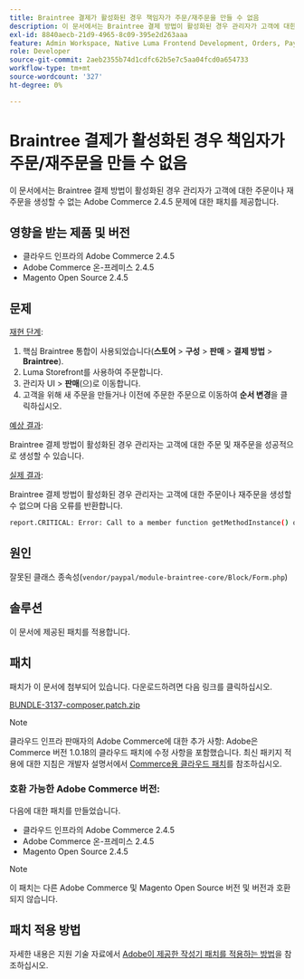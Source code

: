 ```yaml
---
title: Braintree 결제가 활성화된 경우 책임자가 주문/재주문을 만들 수 없음
description: 이 문서에서는 Braintree 결제 방법이 활성화된 경우 관리자가 고객에 대한 주문이나 재주문을 생성할 수 없는 Adobe Commerce 2.4.5 문제에 대한 패치를 제공합니다.
exl-id: 8840aecb-21d9-4965-8c09-395e2d263aaa
feature: Admin Workspace, Native Luma Frontend Development, Orders, Payments
role: Developer
source-git-commit: 2aeb2355b74d1cdfc62b5e7c5aa04fcd0a654733
workflow-type: tm+mt
source-wordcount: '327'
ht-degree: 0%

---
```


# Braintree 결제가 활성화된 경우 책임자가 주문/재주문을 만들 수 없음

이 문서에서는 Braintree 결제 방법이 활성화된 경우 관리자가 고객에 대한 주문이나 재주문을 생성할 수 없는 Adobe Commerce 2.4.5 문제에 대한 패치를 제공합니다.

## 영향을 받는 제품 및 버전

* 클라우드 인프라의 Adobe Commerce 2.4.5
* Adobe Commerce 온-프레미스 2.4.5
* Magento Open Source 2.4.5

## 문제

<u>재현 단계</u>:

1. 핵심 Braintree 통합이 사용되었습니다(**스토어** > **구성** > **판매** > **결제 방법** > **Braintree**).
1. Luma Storefront를 사용하여 주문합니다.
1. 관리자 UI > **판매**(으)로 이동합니다.
1. 고객을 위해 새 주문을 만들거나 이전에 주문한 주문으로 이동하여 **순서 변경**&#x200B;을 클릭하십시오.

<u>예상 결과</u>:

Braintree 결제 방법이 활성화된 경우 관리자는 고객에 대한 주문 및 재주문을 성공적으로 생성할 수 있습니다.

<u>실제 결과</u>:

Braintree 결제 방법이 활성화된 경우 관리자는 고객에 대한 주문이나 재주문을 생성할 수 없으며 다음 오류를 반환합니다.

```bash
report.CRITICAL: Error: Call to a member function getMethodInstance() on null in /app/vendor/paypal/module-braintree-core/Block/Form.php:174
```

## 원인

잘못된 클래스 종속성(`vendor/paypal/module-braintree-core/Block/Form.php`)

## 솔루션

이 문서에 제공된 패치를 적용합니다.

## 패치

패치가 이 문서에 첨부되어 있습니다. 다운로드하려면 다음 링크를 클릭하십시오.

[BUNDLE-3137-composer.patch.zip](assets/BUNDLE-3137-composer.patch.zip)

>[!NOTE]
>
>클라우드 인프라 판매자의 Adobe Commerce에 대한 추가 사항: Adobe은 Commerce 버전 1.0.18의 클라우드 패치에 수정 사항을 포함했습니다. 최신 패키지 적용에 대한 지침은 개발자 설명서에서 [Commerce용 클라우드 패치](https://experienceleague.adobe.com/en/docs/commerce-cloud-service/user-guide/release-notes/cloud-patches)를 참조하십시오.

### 호환 가능한 Adobe Commerce 버전:

다음에 대한 패치를 만들었습니다.

* 클라우드 인프라의 Adobe Commerce 2.4.5
* Adobe Commerce 온-프레미스 2.4.5
* Magento Open Source 2.4.5

>[!NOTE]
>
>이 패치는 다른 Adobe Commerce 및 Magento Open Source 버전 및 버전과 호환되지 않습니다.

## 패치 적용 방법

자세한 내용은 지원 기술 자료에서 [Adobe이 제공한 작성기 패치를 적용하는 방법](/help/how-to/general/how-to-apply-a-composer-patch-provided-by-magento.md)을 참조하십시오.

